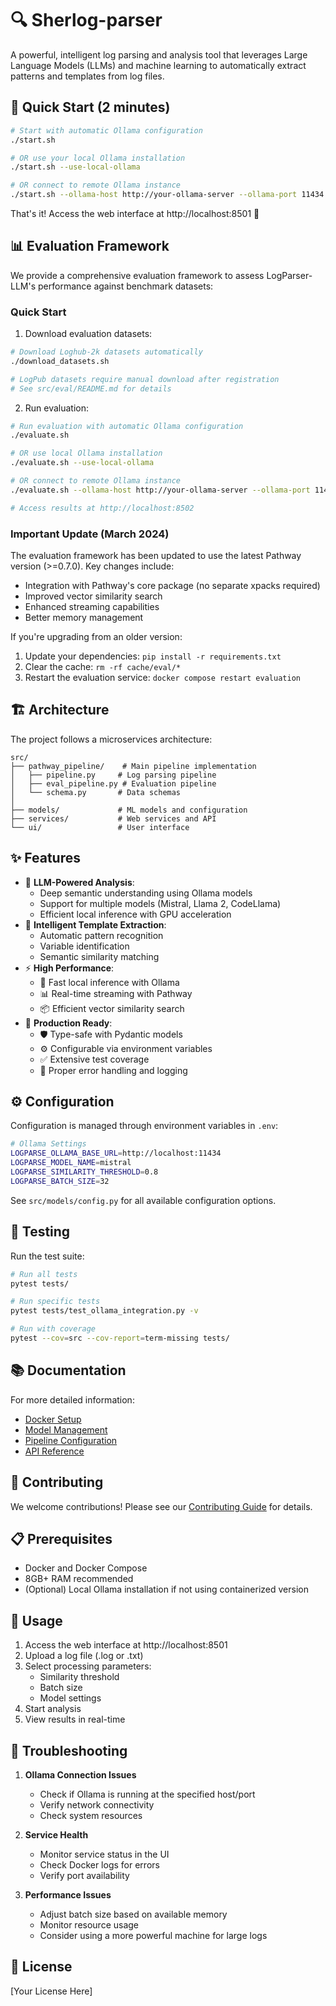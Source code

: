 # 🔍 Sherlog-parser

A powerful, intelligent log parsing and analysis tool that leverages Large Language Models (LLMs) and machine learning to automatically extract patterns and templates from log files.

## 🚀 Quick Start (2 minutes)

```bash
# Start with automatic Ollama configuration
./start.sh

# OR use your local Ollama installation
./start.sh --use-local-ollama

# OR connect to remote Ollama instance
./start.sh --ollama-host http://your-ollama-server --ollama-port 11434
```

That's it! Access the web interface at http://localhost:8501 🎉

## 📊 Evaluation Framework

We provide a comprehensive evaluation framework to assess LogParser-LLM's performance against benchmark datasets:

### Quick Start

1. Download evaluation datasets:
```bash
# Download Loghub-2k datasets automatically
./download_datasets.sh

# LogPub datasets require manual download after registration
# See src/eval/README.md for details
```

2. Run evaluation:
```bash
# Run evaluation with automatic Ollama configuration
./evaluate.sh

# OR use local Ollama installation
./evaluate.sh --use-local-ollama

# OR connect to remote Ollama instance
./evaluate.sh --ollama-host http://your-ollama-server --ollama-port 11434

# Access results at http://localhost:8502
```

### Important Update (March 2024)

The evaluation framework has been updated to use the latest Pathway version (>=0.7.0). Key changes include:
- Integration with Pathway's core package (no separate xpacks required)
- Improved vector similarity search
- Enhanced streaming capabilities
- Better memory management

If you're upgrading from an older version:
1. Update your dependencies: `pip install -r requirements.txt`
2. Clear the cache: `rm -rf cache/eval/*`
3. Restart the evaluation service: `docker compose restart evaluation`

## 🏗️ Architecture

The project follows a microservices architecture:

```
src/
├── pathway_pipeline/    # Main pipeline implementation
│   ├── pipeline.py     # Log parsing pipeline
│   ├── eval_pipeline.py # Evaluation pipeline
│   └── schema.py       # Data schemas
│
├── models/             # ML models and configuration
├── services/           # Web services and API
└── ui/                 # User interface
```

## ✨ Features

- 🤖 **LLM-Powered Analysis**:
  - Deep semantic understanding using Ollama models
  - Support for multiple models (Mistral, Llama 2, CodeLlama)
  - Efficient local inference with GPU acceleration
- 🧠 **Intelligent Template Extraction**: 
  - Automatic pattern recognition
  - Variable identification
  - Semantic similarity matching
- ⚡ **High Performance**:
  - 🚀 Fast local inference with Ollama
  - 📊 Real-time streaming with Pathway
  - 📦 Efficient vector similarity search
- 🚀 **Production Ready**:
  - 🛡️ Type-safe with Pydantic models
  - ⚙️ Configurable via environment variables
  - ✅ Extensive test coverage
  - 🔄 Proper error handling and logging

## ⚙️ Configuration

Configuration is managed through environment variables in `.env`:

```bash
# Ollama Settings
LOGPARSE_OLLAMA_BASE_URL=http://localhost:11434
LOGPARSE_MODEL_NAME=mistral
LOGPARSE_SIMILARITY_THRESHOLD=0.8
LOGPARSE_BATCH_SIZE=32
```

See `src/models/config.py` for all available configuration options.

## 🧪 Testing

Run the test suite:

```bash
# Run all tests
pytest tests/

# Run specific tests
pytest tests/test_ollama_integration.py -v

# Run with coverage
pytest --cov=src --cov-report=term-missing tests/
```

## 📚 Documentation

For more detailed information:
- [Docker Setup](docs/user-guide/docker.md)
- [Model Management](docs/user-guide/models.md)
- [Pipeline Configuration](docs/user-guide/pipeline.md)
- [API Reference](docs/api/index.md)

## 🤝 Contributing

We welcome contributions! Please see our [Contributing Guide](CONTRIBUTING.md) for details.

## 📋 Prerequisites

- Docker and Docker Compose
- 8GB+ RAM recommended
- (Optional) Local Ollama installation if not using containerized version

## 📝 Usage

1. Access the web interface at http://localhost:8501
2. Upload a log file (.log or .txt)
3. Select processing parameters:
   - Similarity threshold
   - Batch size
   - Model settings
4. Start analysis
5. View results in real-time

## 🔧 Troubleshooting

1. **Ollama Connection Issues**
   - Check if Ollama is running at the specified host/port
   - Verify network connectivity
   - Check system resources

2. **Service Health**
   - Monitor service status in the UI
   - Check Docker logs for errors
   - Verify port availability

3. **Performance Issues**
   - Adjust batch size based on available memory
   - Monitor resource usage
   - Consider using a more powerful machine for large logs

## 📄 License

[Your License Here] 